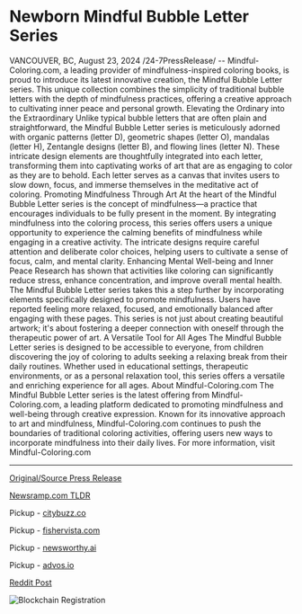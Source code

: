 # Newborn Mindful Bubble Letter Series

VANCOUVER, BC, August 23, 2024 /24-7PressRelease/ -- Mindful-Coloring.com, a leading provider of mindfulness-inspired coloring books, is proud to introduce its latest innovative creation, the Mindful Bubble Letter series. This unique collection combines the simplicity of traditional bubble letters with the depth of mindfulness practices, offering a creative approach to cultivating inner peace and personal growth.  Elevating the Ordinary into the Extraordinary Unlike typical bubble letters that are often plain and straightforward, the Mindful Bubble Letter series is meticulously adorned with organic patterns (letter D), geometric shapes (letter O), mandalas (letter H), Zentangle designs (letter B), and flowing lines (letter N). These intricate design elements are thoughtfully integrated into each letter, transforming them into captivating works of art that are as engaging to color as they are to behold. Each letter serves as a canvas that invites users to slow down, focus, and immerse themselves in the meditative act of coloring.  Promoting Mindfulness Through Art At the heart of the Mindful Bubble Letter series is the concept of mindfulness—a practice that encourages individuals to be fully present in the moment. By integrating mindfulness into the coloring process, this series offers users a unique opportunity to experience the calming benefits of mindfulness while engaging in a creative activity. The intricate designs require careful attention and deliberate color choices, helping users to cultivate a sense of focus, calm, and mental clarity.  Enhancing Mental Well-being and Inner Peace Research has shown that activities like coloring can significantly reduce stress, enhance concentration, and improve overall mental health. The Mindful Bubble Letter series takes this a step further by incorporating elements specifically designed to promote mindfulness. Users have reported feeling more relaxed, focused, and emotionally balanced after engaging with these pages. This series is not just about creating beautiful artwork; it's about fostering a deeper connection with oneself through the therapeutic power of art.  A Versatile Tool for All Ages The Mindful Bubble Letter series is designed to be accessible to everyone, from children discovering the joy of coloring to adults seeking a relaxing break from their daily routines. Whether used in educational settings, therapeutic environments, or as a personal relaxation tool, this series offers a versatile and enriching experience for all ages.  About Mindful-Coloring.com The Mindful Bubble Letter series is the latest offering from Mindful-Coloring.com, a leading platform dedicated to promoting mindfulness and well-being through creative expression. Known for its innovative approach to art and mindfulness, Mindful-Coloring.com continues to push the boundaries of traditional coloring activities, offering users new ways to incorporate mindfulness into their daily lives. For more information, visit Mindful-Coloring.com 

---

[Original/Source Press Release](https://www.24-7pressrelease.com/press-release/513699/newborn-mindful-bubble-letter-series)
                    

[Newsramp.com TLDR](https://newsramp.com/curated-news/mindful-coloring-com-introduces-mindful-bubble-letter-series/c43f08927742cd9df5492ddd9db71572) 


Pickup - [citybuzz.co](https://citybuzz.co/2024/08/23/mindful-coloring-com-unveils-innovative-bubble-letter-series-for-enhanced-mindfulness-practice)

Pickup - [fishervista.com](https://fishervista.com/en/mindful-coloring-com-unveils-innovative-mindful-bubble-letter-series/20245913)

Pickup - [newsworthy.ai](https://newsworthy.ai/curated/mindful-coloring-com-launches-innovative-bubble-letter-series-for-enhanced-mindfulness-practice/20245913)

Pickup - [advos.io](https://advos.io/en/mindful-coloring-com-introduces-mindful-bubble-letter-series-to-promote-mental-well-being/20245913)
 



[Reddit Post](https://www.reddit.com/r/BookNews/comments/1ez6gne/mindfulcoloringcom_introduces_mindful_bubble/) 



![Blockchain Registration](https://cdn.newsramp.app/24-7PressRelease/qrcode/248/23/silkSzoV.webp)
